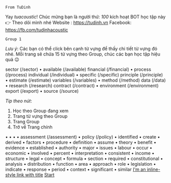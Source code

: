 
```
From TuDinh
```
Yay *tuacoustic*!
Chúc mừng bạn là người thứ: *100* kích hoạt BOT học tập này
👉  Theo dõi mình nhé
Website : https://tudinh.vn
Facebook: https://fb.com/tudinhacoustic

```
Group 1
```
*Lưu ý*: Các bạn có thể click bên cạnh từ vựng để thấy chi tiết từ vựng đó nhé. Mỗi trang sẽ chứa 15 từ vựng theo Group, chúc các bạn học tập hiệu quả 😉

sector (/sector) • available (/available) 
financial (/financial) • process (/process) 
individual (/individual) • specific (/specific)
principle (/principle) • estimate (/estimate) 
variables (/variables) • method (/method) 
data (/data) • research (/research)
contract (/contract) • environment (/environment)
export (/export) • source (/source)

*Tip theo nút*:
1. Học theo Group đang xem
2. Trang từ vựng theo Group
3. Trang Group
4. Trở về Trang chính

•  •  •  • assessment (/assessment) • policy (/policy) • identified • create • derived • factors • procedure • definition • assume • theory • benefit • evidence • established • authority • major • issues • labour • occur • economic • involved • percent • interpretation • consistent • income • structure • legal • concept • formula • section • required • constitutional • analysis • distribution • function • area • approach • role • legislation • indicate • response • period • context • significant • similar
[I'm an inline-style link with title](https://www.google.com "Google's Homepage")
<a href='/start'>Start</a>






